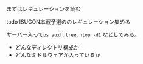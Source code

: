 まずはレギュレーションを読む

todo ISUCON本戦予選ののレギュレーション集める

サーバー入って`ps auxf`, `tree`, `htop -d1` などしてみる。

- どんなディレクトリ構成か
- どんなミドルウェアが入っているか
